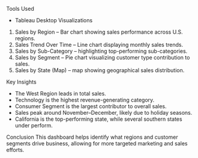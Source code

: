 Tools Used
- Tableau Desktop
Visualizations
1. Sales by Region – Bar chart showing sales performance across U.S. regions.
2. Sales Trend Over Time – Line chart displaying monthly sales trends.
3. Sales by Sub-Category –  highlighting top-performing sub-categories.
4. Sales by Segment – Pie chart visualizing customer type contribution to sales.
5. Sales by State (Map) – map showing geographical sales distribution.

Key Insights
-  The West Region leads in total sales.
- Technology is the highest revenue-generating category.
- Consumer Segment is the largest contributor to overall sales.
- Sales peak around November–December, likely due to holiday seasons.
- California is the top-performing state, while several southern states under perform.

Conclusion
This dashboard helps identify what regions and customer segments drive business, allowing for more targeted marketing and sales efforts.

